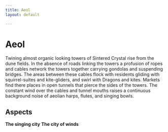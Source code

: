 ```yaml
---
title: Aeol
layout: default

---
```


# Aeol

Twining almost organic looking towers of Sintered Crystal rise from the dune fields. In the absence of roads linking the towers a profusion of ropes and cables network the towers together carrying gondolas and suspending bridges. The areas between these cables flock with residents gliding with squirrel-suites and kite-gliders, and swirl with Dragons and kites. Markets find there places in open tunnels that pierce the sides of the towers. The constant wind over the cables and tunnel mouths raises a continuous background noise of aeolian harps, flutes, and singing bowls.

## Aspects
**The singing city**
**The city of winds**



